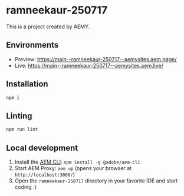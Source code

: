 # ramneekaur-250717

This is a project created by AEMY.

## Environments

- Preview: https://main--ramneekaur-250717--aemysites.aem.page/
- Live: https://main--ramneekaur-250717--aemysites.aem.live/

## Installation

```sh
npm i
```

## Linting

```sh
npm run lint
```

## Local development

1. Install the [AEM CLI](https://github.com/adobe/helix-cli): `npm install -g @adobe/aem-cli`
1. Start AEM Proxy: `aem up` (opens your browser at `http://localhost:3000/`)
1. Open the `ramneekaur-250717` directory in your favorite IDE and start coding :)
